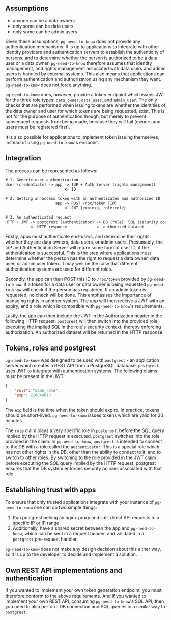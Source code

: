 
## Assumptions

- anyone can be a data owners
- only some can be data users
- only some can be admin users

Given these assumptions, `pg-need-to-know` does not provide any authentication mechanisms. It is up to applications to integrate with other identity providers and authentication servers to establish the authenticity of persons, and to determine whether the person is authorized to be a data user or a data owner. `pg-need-to-know` therefore assumes that identity management, and rights management associated with data users and admin users is handled by external systems. This also means that applications can perform authentication and authorization using any mechanism they want. `pg-need-to-know` does not force anything.

`pg-need-to-know` does, however, provide a token endpoint which issues JWT for the three role types: `data_owner`, `data_user`, and `admin_user`. The only checks that are performed when issuing tokens are whether the identities of the data owner and user for which tokens are being requested, exist. This is not for the purpose of authentication though, but merely to prevent subsequent requests from being made, because they will fail (owners and users must be registered first).

It is also possible for applications to implement token issuing themselves, instead of using `pg-need-to-know`'s endpoint.

## Integration

The process can be represented as follows:

```txt
# 1. Generic user authentication
User (credentials) -> app -> IdP + Auth Server (rights management)
                          <- ID

# 2. Getting an access token with an authenticated and authorized ID
                      app -> POST /rpc/token {ID}
                          <- JWT {exp:exp, role:role}

# 3. An authenticated request
HTTP + JWT -> postgrest (authenticator) -> DB (role): SQL (security context)
           <- HTTP response             <- authorized dataset
```

Firstly, apps must authenticate end-users, and determine their rights: whether they are data owners, data users, or admin users. Presumably, the IdP and Authentication Server will return some form of user ID, if the authentication is successful. This is the step where applications must determine whether the person has the right to request a data owner, data user, or admin user token. It may well be the case that different authentication systems are used for different roles.

Secondly, the app can then POST this ID to `/rpc/token` provided by `pg-need-to-know`. If a token for a data user or data owner is being requested `pg-need-to-know` will check if the person has registered. If an admin token is requested, no check will be done. This emphasises the importance of managing rights in another system. The app will then receive a JWT with an expiry, and a role which is compatible with `pg-need-to-know`'s requirements.

Lastly, the app can then include the JWT in the Authorization header in the following HTTP request. `postgrest` will then switch into the provided role, executing the implied SQL in the role's security context, thereby enforcing authorization. An authorized dataset will be returned in the HTTP response.

## Tokens, roles and postgrest

`pg-need-to-know` was designed to be used with `postgrest` - an application server which creates a REST API from a PostgreSQL database. `postgrest` uses JWT to integrate with authentication systems. The following claims _must_ be present in the JWT:

```json
{
    "role": "some_role",
    "exp": 210849818
}
```

The `exp` field is the time when the token should expire. In practice, tokens should be short-lived. `pg-need-to-know` issues tokens which are valid for 30 minutes.

The `role` claim plays a very specific role in `postgrest`: before the SQL query implied by the HTTP request is executed, `postgrest` switches into the role provided in the claim. In `pg-need-to-know`, `postgrest` is intended to connect to the DB with a role called the `authenticator`. This is a special role which has not other rights in the DB, other than the ability to connect to it, and to switch to other roles. By switching to the role provided in the JWT claim before executing the SQL query implied by the HTTP request, postgrest ensures that the DB system enforces security policies associated with that role.

## Establishing trust with apps

To ensure that only trusted applications integrate with your instance of `pg-need-to-know` one can do two simple things:

1. Run postgrest behing an nginx proxy and limit direct API requests to a specific IP or IP range
2. Additionally, have a shared secret between the app and `pg-need-to-know`, which can be sent in a request header, and validated in a `postgrest` pre-request handler

`pg-need-to-know` does not make any design decision about this either way, so it is up to the developer to decide and implement a solution.

## Own REST API implementations and authentication

If you wanted to implement your own token generation endpoint, you must therefore conform to the above requirements. And if you wanted to implement your own REST API, consuming `pg-need-to-know`'s SQL API, then you need to also perform DB connection and SQL queries in a similar way to `postgrest`.
